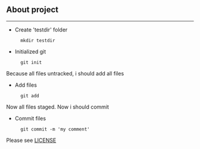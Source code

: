 ## About project

***

* Create 'testdir' folder

    ```
      mkdir testdir
    ```

* Initialized git

  ```
    git init
  ```

Because all files untracked, i should add all files

* Add files

  ```
    git add
  ```

Now all files staged. Now i should commit

* Commit files

  ```
    git commit -m 'my comment'
  ```

Please see [LICENSE](LICENSE.md)






